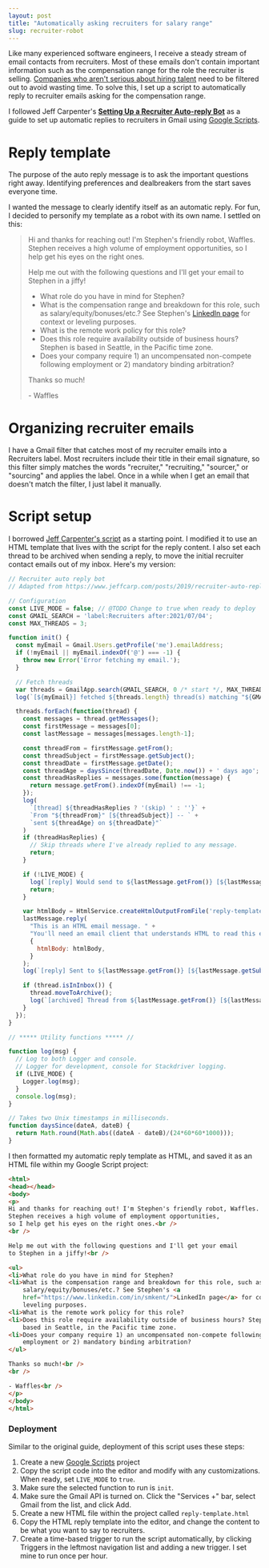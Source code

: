 ```yaml
---
layout: post
title: "Automatically asking recruiters for salary range"
slug: recruiter-robot
---
```


Like many experienced software engineers, I receive a steady stream of email
contacts from recruiters. Most of these emails don't contain important
information such as the compensation range for the role the recruiter is
selling. [Companies who aren't serious about hiring talent][no-labor-shortage]
need to be filtered out to avoid wasting time. To solve this, I set up a script
to automatically reply to recruiter emails asking for the compensation range.

I followed Jeff Carpenter's [**Setting Up a Recruiter Auto-reply
Bot**][original] as a guide to set up automatic replies to recruiters in Gmail
using [Google Scripts][gscripts].

# Reply template

The purpose of the auto reply message is to ask the important questions right
away. Identifying preferences and dealbreakers from the start saves everyone
time.

I wanted the message to clearly identify itself as an automatic reply. For fun,
I decided to personify my template as a robot with its own name. I settled on
this:

> Hi and thanks for reaching out! I'm Stephen's friendly robot, Waffles. Stephen
> receives a high volume of employment opportunities, so I help get his eyes on
> the right ones.
>
> Help me out with the following questions and I'll get your email to Stephen in
> a jiffy!
>
> * What role do you have in mind for Stephen?
> * What is the compensation range and breakdown for this role, such as
>   salary/equity/bonuses/etc.? See Stephen's [LinkedIn page][linkedin] for
>   context or leveling purposes.
> * What is the remote work policy for this role?
> * Does this role require availability outside of business hours? Stephen is
>   based in Seattle, in the Pacific time zone.
> * Does your company require 1) an uncompensated non-compete following
>   employment or 2) mandatory binding arbitration?
>
> Thanks so much!
>
> \- Waffles

# Organizing recruiter emails

I have a Gmail filter that catches most of my recruiter emails into a Recruiters
label. Most recruiters include their title in their email signature, so this
filter simply matches the words "recruiter," "recruiting," "sourcer," or
"sourcing" and applies the label. Once in a while when I get an email that
doesn't match the filter, I just label it manually.

# Script setup

I borrowed [Jeff Carpenter's script][original] as a starting point. I modified
it to use an HTML template that lives with the script for the reply content. I
also set each thread to be archived when sending a reply, to move the initial
recruiter contact emails out of my inbox. Here's my version:

```javascript
// Recruiter auto reply bot
// Adapted from https://www.jeffcarp.com/posts/2019/recruiter-auto-reply-bot/

// Configuration
const LIVE_MODE = false; // @TODO Change to true when ready to deploy
const GMAIL_SEARCH = 'label:Recruiters after:2021/07/04';
const MAX_THREADS = 3;

function init() {
  const myEmail = Gmail.Users.getProfile('me').emailAddress;
  if (!myEmail || myEmail.indexOf('@') === -1) {
    throw new Error('Error fetching my email.');
  }

  // Fetch threads
  var threads = GmailApp.search(GMAIL_SEARCH, 0 /* start */, MAX_THREADS);
  log(`[${myEmail}] fetched ${threads.length} thread(s) matching "${GMAIL_SEARCH}"`);

  threads.forEach(function(thread) {
    const messages = thread.getMessages();
    const firstMessage = messages[0];
    const lastMessage = messages[messages.length-1];

    const threadFrom = firstMessage.getFrom();
    const threadSubject = firstMessage.getSubject();
    const threadDate = firstMessage.getDate();
    const threadAge = daysSince(threadDate, Date.now()) + ' days ago';
    const threadHasReplies = messages.some(function(message) {
      return message.getFrom().indexOf(myEmail) !== -1;
    });
    log(
      `[thread] ${threadHasReplies ? '(skip) ' : ''}` +
      `From "${threadFrom}" [${threadSubject}] -- ` +
      `sent ${threadAge} on ${threadDate}"`
    )
    if (threadHasReplies) {
      // Skip threads where I've already replied to any message.
      return;
    }

    if (!LIVE_MODE) {
      log(`[reply] Would send to ${lastMessage.getFrom()} [${lastMessage.getSubject()}]`);
      return;
    }

    var htmlBody = HtmlService.createHtmlOutputFromFile('reply-template').getContent();
    lastMessage.reply(
      "This is an HTML email message. " +
      "You'll need an email client that understands HTML to read this email.",
      {
        htmlBody: htmlBody,
      }
    );
    log(`[reply] Sent to ${lastMessage.getFrom()} [${lastMessage.getSubject()}]`);

    if (thread.isInInbox()) {
      thread.moveToArchive();
      log(`[archived] Thread from ${lastMessage.getFrom()} [${lastMessage.getSubject()}]`);
    }
  });
}

// ***** Utility functions ***** //

function log(msg) {
  // Log to both Logger and console.
  // Logger for development, console for Stackdriver logging.
  if (LIVE_MODE) {
    Logger.log(msg);
  }
  console.log(msg);
}

// Takes two Unix timestamps in milliseconds.
function daysSince(dateA, dateB) {
  return Math.round(Math.abs((dateA - dateB)/(24*60*60*1000)));
}
```

I then formatted my automatic reply template as HTML, and saved it as an
HTML file within my Google Script project:

```html
<html>
<head></head>
<body>
<p>
Hi and thanks for reaching out! I'm Stephen's friendly robot, Waffles.
Stephen receives a high volume of employment opportunities,
so I help get his eyes on the right ones.<br />
<br />

Help me out with the following questions and I'll get your email
to Stephen in a jiffy!<br />

<ul>
<li>What role do you have in mind for Stephen?
<li>What is the compensation range and breakdown for this role, such as
    salary/equity/bonuses/etc.? See Stephen's <a
    href="https://www.linkedin.com/in/smkent/">LinkedIn page</a> for context or
    leveling purposes.
<li>What is the remote work policy for this role?
<li>Does this role require availability outside of business hours? Stephen is
    based in Seattle, in the Pacific time zone.
<li>Does your company require 1) an uncompensated non-compete following
    employment or 2) mandatory binding arbitration?
</ul>

Thanks so much!<br />
<br />

- Waffles<br />
</p>
</body>
</html>
```

### Deployment

Similar to the original guide, deployment of this script uses these steps:

1. Create a new [Google Scripts][gscripts] project
2. Copy the script code into the editor and modify with any customizations. When
   ready, set `LIVE_MODE` to `true`.
3. Make sure the selected function to run is `init`.
4. Make sure the Gmail API is turned on. Click the "Services +" bar, select
   Gmail from the list, and click Add.
5. Create a new HTML file within the project called `reply-template.html`
6. Copy the HTML reply template into the editor, and change the content to be
   what you want to say to recruiters.
7. Create a time-based trigger to run the script automatically, by clicking
   Triggers in the leftmost navigation list and adding a new trigger. I set mine
   to run once per hour.


[linkedin]: https://linkedin.com/in/smkent
[gscripts]: https://script.google.com
[original]: https://www.jeffcarp.com/posts/2019/recruiter-auto-reply-bot/
[no-labor-shortage]: https://web.archive.org/web/20210729212526/https://www.nytimes.com/2021/05/20/briefing/labor-shortages-covid-wages.html
